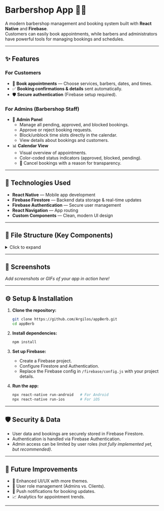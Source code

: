 # Barbershop App 📅💈

A modern barbershop management and booking system built with **React Native** and **Firebase**.  
Customers can easily book appointments, while barbers and administrators have powerful tools for managing bookings and schedules.

---

## ✨ Features

### For Customers
- 📆 **Book appointments** — Choose services, barbers, dates, and times.
- ✅ **Booking confirmations & details** sent automatically.
- 🛡️ **Secure authentication** (Firebase setup required).

### For Admins (Barbershop Staff)
- 🔑 **Admin Panel**
  - Manage all pending, approved, and blocked bookings.
  - Approve or reject booking requests.
  - Block/unblock time slots directly in the calendar.
  - View details about bookings and customers.
- 📊 **Calendar View**
  - Visual overview of appointments.
  - Color-coded status indicators (approved, blocked, pending).
  - 📝 Cancel bookings with a reason for transparency.

---

## 🚀 Technologies Used

- **React Native** — Mobile app development
- **Firebase Firestore** — Backend data storage & real-time updates
- **Firebase Authentication** — Secure user management
- **React Navigation** — App routing
- **Custom Components** — Clean, modern UI design

---

## 📂 File Structure (Key Components)
<details>
  <summary>Click to expand</summary>

```
/components
  ├─ AdminPanel.js           # Admin interface for managing bookings
  ├─ BookingConfirmation.js  # Confirmation screen after booking
  └─ (Other components)

/utils
  └─ dateFormatter.js        # Utility for formatting dates

/firebase
  └─ config.js               # Firebase configuration file
```
</details>

---

## 📸 Screenshots

_Add screenshots or GIFs of your app in action here!_

---

## ⚙️ Setup & Installation

1. **Clone the repository:**
   ```bash
   git clone https://github.com/Argilos/appBerb.git
   cd appBerb
   ```

2. **Install dependencies:**
   ```bash
   npm install
   ```

3. **Set up Firebase:**
   - Create a Firebase project.
   - Configure Firestore and Authentication.
   - Replace the Firebase config in `/firebase/config.js` with your project details.

4. **Run the app:**
   ```bash
   npx react-native run-android   # For Android
   npx react-native run-ios       # For iOS
   ```

---

## 🛡️ Security & Data

- User data and bookings are securely stored in Firebase Firestore.
- Authentication is handled via Firebase Authentication.
- Admin access can be limited by user roles _(not fully implemented yet, but recommended)_.

---

## 🌱 Future Improvements

- 🎨 Enhanced UI/UX with more themes.
- 🔐 User role management (Admins vs. Clients).
- 📲 Push notifications for booking updates.
- 📈 Analytics for appointment trends.

---
